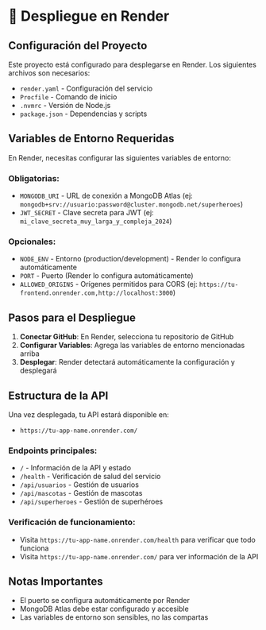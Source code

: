 # 🚀 Despliegue en Render

## Configuración del Proyecto

Este proyecto está configurado para desplegarse en Render. Los siguientes archivos son necesarios:

- `render.yaml` - Configuración del servicio
- `Procfile` - Comando de inicio
- `.nvmrc` - Versión de Node.js
- `package.json` - Dependencias y scripts

## Variables de Entorno Requeridas

En Render, necesitas configurar las siguientes variables de entorno:

### Obligatorias:
- `MONGODB_URI` - URL de conexión a MongoDB Atlas (ej: `mongodb+srv://usuario:password@cluster.mongodb.net/superheroes`)
- `JWT_SECRET` - Clave secreta para JWT (ej: `mi_clave_secreta_muy_larga_y_compleja_2024`)

### Opcionales:
- `NODE_ENV` - Entorno (production/development) - Render lo configura automáticamente
- `PORT` - Puerto (Render lo configura automáticamente)
- `ALLOWED_ORIGINS` - Orígenes permitidos para CORS (ej: `https://tu-frontend.onrender.com,http://localhost:3000`)

## Pasos para el Despliegue

1. **Conectar GitHub**: En Render, selecciona tu repositorio de GitHub
2. **Configurar Variables**: Agrega las variables de entorno mencionadas arriba
3. **Desplegar**: Render detectará automáticamente la configuración y desplegará

## Estructura de la API

Una vez desplegada, tu API estará disponible en:
- `https://tu-app-name.onrender.com/`

### Endpoints principales:
- `/` - Información de la API y estado
- `/health` - Verificación de salud del servicio
- `/api/usuarios` - Gestión de usuarios
- `/api/mascotas` - Gestión de mascotas  
- `/api/superheroes` - Gestión de superhéroes

### Verificación de funcionamiento:
- Visita `https://tu-app-name.onrender.com/health` para verificar que todo funciona
- Visita `https://tu-app-name.onrender.com/` para ver información de la API

## Notas Importantes

- El puerto se configura automáticamente por Render
- MongoDB Atlas debe estar configurado y accesible
- Las variables de entorno son sensibles, no las compartas 